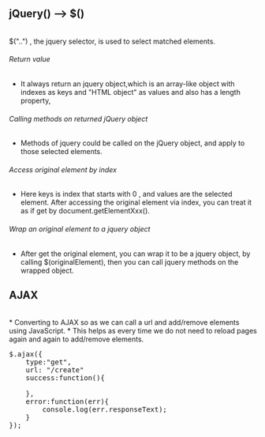 <h2>jQuery() --> $() </h2></br>
$("..") , the jquery selector, is used to select matched elements.

<h6>Return value</h6>

* It always return an jquery object,which is an array-like object with indexes as keys and "HTML object" as values and also has a length property,

<h6>Calling methods on returned jQuery object</h6>

* Methods of jquery could be called on the jQuery object, and apply to those selected elements.

<h6>Access original element by index</h6>

* Here keys is index that starts with 0 , and values are the selected element.
  After accessing the original element via index, you can treat it as if get by document.getElementXxx().

<h6>Wrap an original element to a jquery object</h6>

* After get the original element, you can wrap it to be a jquery object, by calling $(originalElement),
then you can call jquery methods on the wrapped object.

<h2>AJAX</h2></br>
* Converting to AJAX so as we can call a url and add/remove elements using JavaScript. 
* This helps as every time we do not need to reload pages again and again to add/remove elements.

<pre>
$.ajax({
    type:"get",
    url: "/create"
    success:function(){
        
    },
    error:function(err){
        console.log(err.responseText);
    }
});
</pre>
